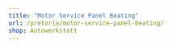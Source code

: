 ```yaml
---
title: "Motor Service Panel Beating"
url: /pretoria/motor-service-panel-beating/
shop: Autowerkstatt
---
```


